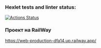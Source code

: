 ### Hexlet tests and linter status:
[![Actions Status](https://github.com/maks-mishin/python-django-developer-project-52/workflows/hexlet-check/badge.svg)](https://github.com/maks-mishin/python-django-developer-project-52/actions)

### Проект на RailWay
https://web-production-dfa14.up.railway.app/